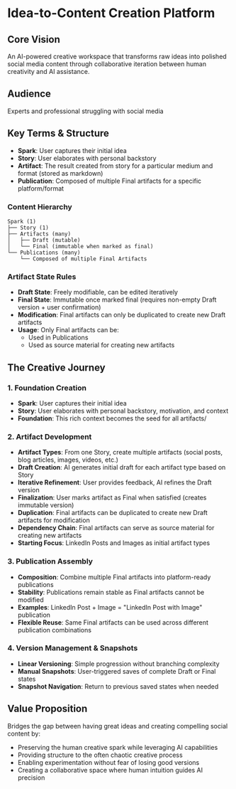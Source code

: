 # Idea-to-Content Creation Platform

## Core Vision
An AI-powered creative workspace that transforms raw ideas into polished social media content through collaborative iteration between human creativity and AI assistance.

## Audience
Experts and professional struggling with social media

## Key Terms & Structure
- **Spark**: User captures their initial idea 
- **Story**: User elaborates with personal backstory
- **Artifact**: The result created from story for a particular medium and format (stored as markdown)
- **Publication**: Composed of multiple Final artifacts for a specific platform/format

### Content Hierarchy
```
Spark (1)
├── Story (1)
├── Artifacts (many)
│   ├── Draft (mutable)
│   └── Final (immutable when marked as final)
└── Publications (many)
    └── Composed of multiple Final Artifacts
```

### Artifact State Rules
- **Draft State**: Freely modifiable, can be edited iteratively
- **Final State**: Immutable once marked final (requires non-empty Draft version + user confirmation)
- **Modification**: Final artifacts can only be duplicated to create new Draft artifacts
- **Usage**: Only Final artifacts can be:
  - Used in Publications
  - Used as source material for creating new artifacts

## The Creative Journey

### 1. Foundation Creation
- **Spark**: User captures their initial idea 
- **Story**: User elaborates with personal backstory, motivation, and context
- **Foundation**: This rich context becomes the seed for all artifacts/

### 2. Artifact Development
- **Artifact Types**: From one Story, create multiple artifacts (social posts, blog articles, images, videos, etc.)
- **Draft Creation**: AI generates initial draft for each artifact type based on Story
- **Iterative Refinement**: User provides feedback, AI refines the Draft version
- **Finalization**: User marks artifact as Final when satisfied (creates immutable version)
- **Duplication**: Final artifacts can be duplicated to create new Draft artifacts for modification
- **Dependency Chain**: Final artifacts can serve as source material for creating new artifacts
- **Starting Focus**: LinkedIn Posts and Images as initial artifact types

### 3. Publication Assembly  
- **Composition**: Combine multiple Final artifacts into platform-ready publications
- **Stability**: Publications remain stable as Final artifacts cannot be modified
- **Examples**: LinkedIn Post + Image = "LinkedIn Post with Image" publication
- **Flexible Reuse**: Same Final artifacts can be used across different publication combinations

### 4. Version Management & Snapshots
- **Linear Versioning**: Simple progression without branching complexity
- **Manual Snapshots**: User-triggered saves of complete Draft or Final states
- **Snapshot Navigation**: Return to previous saved states when needed

## Value Proposition
Bridges the gap between having great ideas and creating compelling social content by:
- Preserving the human creative spark while leveraging AI capabilities
- Providing structure to the often chaotic creative process  
- Enabling experimentation without fear of losing good versions
- Creating a collaborative space where human intuition guides AI precision
